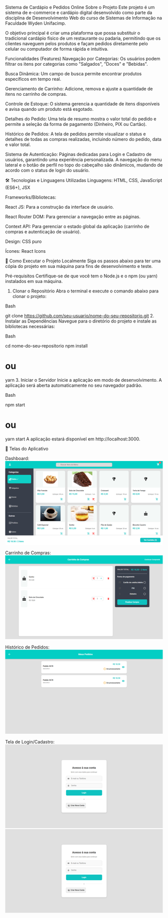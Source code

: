 Sistema de Cardápio e Pedidos Online
Sobre o Projeto
Este projeto é um sistema de e-commerce e cardápio digital desenvolvido como parte da disciplina de Desenvolvimento Web do curso de Sistemas de Informação na Faculdade Wyden Unifacimp.

O objetivo principal é criar uma plataforma que possa substituir o tradicional cardápio físico de um restaurante ou padaria, permitindo que os clientes naveguem pelos produtos e façam pedidos diretamente pelo celular ou computador de forma rápida e intuitiva.

Funcionalidades (Features)
Navegação por Categorias: Os usuários podem filtrar os itens por categorias como "Salgados", "Doces" e "Bebidas".

Busca Dinâmica: Um campo de busca permite encontrar produtos específicos em tempo real.

Gerenciamento de Carrinho: Adicione, remova e ajuste a quantidade de itens no carrinho de compras.

Controle de Estoque: O sistema gerencia a quantidade de itens disponíveis e avisa quando um produto está esgotado.

Detalhes do Pedido: Uma tela de resumo mostra o valor total do pedido e permite a seleção da forma de pagamento (Dinheiro, PIX ou Cartão).

Histórico de Pedidos: A tela de pedidos permite visualizar o status e detalhes de todas as compras realizadas, incluindo número do pedido, data e valor total.

Sistema de Autenticação: Páginas dedicadas para Login e Cadastro de usuários, garantindo uma experiência personalizada. A navegação do menu lateral e o botão de perfil no topo do cabeçalho são dinâmicos, mudando de acordo com o status de login do usuário.

🛠️ Tecnologias e Linguagens Utilizadas
Linguagens: HTML, CSS, JavaScript (ES6+), JSX

Frameworks/Bibliotecas:

React JS: Para a construção da interface de usuário.

React Router DOM: Para gerenciar a navegação entre as páginas.

Context API: Para gerenciar o estado global da aplicação (carrinho de compras e autenticação de usuário).

Design: CSS puro

Ícones: React Icons

🚀 Como Executar o Projeto Localmente
Siga os passos abaixo para ter uma cópia do projeto em sua máquina para fins de desenvolvimento e teste.

Pré-requisitos
Certifique-se de que você tem o Node.js e o npm (ou yarn) instalados em sua máquina.

1. Clonar o Repositório
Abra o terminal e execute o comando abaixo para clonar o projeto:

Bash

git clone https://github.com/seu-usuario/nome-do-seu-repositorio.git
2. Instalar as Dependências
Navegue para o diretório do projeto e instale as bibliotecas necessárias:

Bash

cd nome-do-seu-repositorio
npm install
# ou
yarn
3. Iniciar o Servidor
Inicie a aplicação em modo de desenvolvimento. A aplicação será aberta automaticamente no seu navegador padrão.

Bash

npm start
# ou
yarn start
A aplicação estará disponível em http://localhost:3000.

📸 Telas do Aplicativo

Dashboard:
![Dashboard](assets/dashboard.png)

Carrinho de Compras:
![Carrinho](assets/carrinho.png)

Histórico de Pedidos:
![Pedidos](assets/pedidos.png)

Tela de Login/Cadastro:
![Login](assets/login.png)
![cadastro](assets/login.png)
